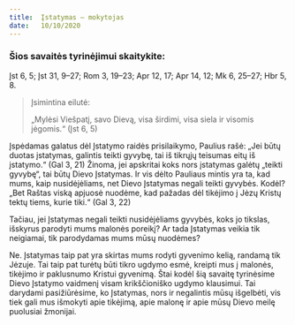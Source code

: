 ```yaml
---
title:  Įstatymas – mokytojas
date:   10/10/2020
---
```


### Šios savaitės tyrinėjimui skaitykite:
Įst 6, 5; Įst 31, 9–27; Rom 3, 19–23; Apr 12, 17; Apr 14, 12; Mk 6, 25–27; Hbr 5, 8.

> <p>Įsimintina eilutė:</p>
> „Mylėsi Viešpatį, savo Dievą, visa širdimi, visa siela ir visomis jėgomis.“ (Įst 6, 5)

Įspėdamas galatus dėl Įstatymo raidės prisilaikymo, Paulius rašė: „Jei būtų duotas įstatymas, galintis teikti gyvybę, tai iš tikrųjų teisumas eitų iš įstatymo.“ (Gal 3, 21) Žinoma, jei apskritai koks nors įstatymas galėtų „teikti gyvybę“, tai būtų Dievo Įstatymas. Ir vis dėlto Pauliaus mintis yra ta, kad mums, kaip nusidėjėliams, net Dievo Įstatymas negali teikti gyvybės. Kodėl? „Bet Raštas viską apjuosė nuodėme, kad pažadas dėl tikėjimo į Jėzų Kristų tektų tiems, kurie tiki.“ (Gal 3, 22)

Tačiau, jei Įstatymas negali teikti nusidėjėliams gyvybės, koks jo tikslas, išskyrus parodyti mums malonės poreikį? Ar tada Įstatymas veikia tik neigiamai, tik parodydamas mums mūsų nuodėmes?

Ne. Įstatymas taip pat yra skirtas mums rodyti gyvenimo kelią, randamą tik Jėzuje. Tai taip pat turėtų būti tikro ugdymo esmė, kreipti mus į malonės, tikėjimo ir paklusnumo Kristui gyvenimą. Štai kodėl šią savaitę tyrinėsime Dievo Įstatymo vaidmenį visam krikščioniško ugdymo klausimui. Tai darydami pasižiūrėsime, ko Įstatymas, nors ir negalintis mūsų išgelbėti, vis tiek gali mus išmokyti apie tikėjimą, apie malonę ir apie mūsų Dievo meilę puolusiai žmonijai.